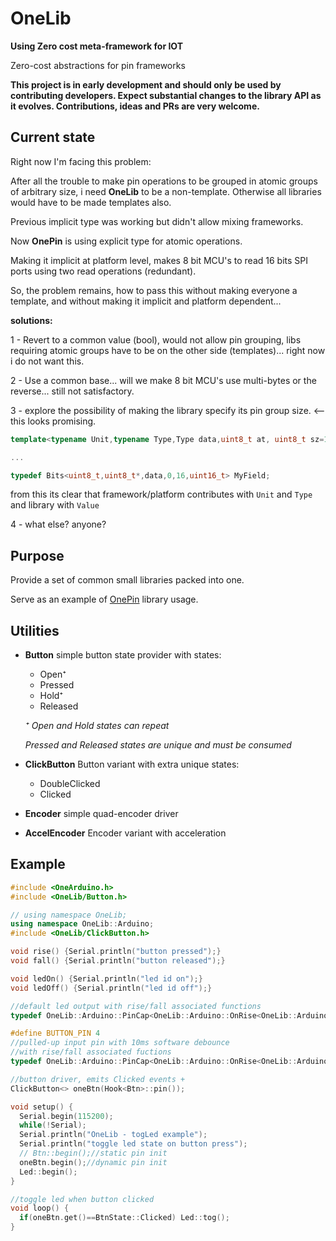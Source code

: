 # OneLib

**Using Zero cost meta-framework for IOT**

Zero-cost abstractions for pin frameworks

**This project is in early development and should only be used by contributing developers. Expect substantial changes to the library API as it evolves. Contributions, ideas and PRs are very welcome.**

## Current state

Right now I'm facing this problem:

After all the trouble to make pin operations to be grouped in atomic groups of arbitrary size, i need **OneLib** to be a non-template. Otherwise all libraries would have to be made templates also.

Previous implicit type was working but didn't allow mixing frameworks.

Now **OnePin** is using explicit type for atomic operations.

Making it implicit at platform level, makes 8 bit MCU's to read 16 bits SPI ports using two read operations (redundant).

So, the problem remains, how to pass this without making everyone a template, and without making it implicit and platform dependent...

**solutions:**

1 - Revert to a common value (bool), would not allow pin grouping, libs requiring atomic groups have to be on the other side (templates)... right now i do not want this.

2 - Use a common base... will we make 8 bit MCU's use multi-bytes or the reverse... still not satisfactory.

3 - explore the possibility of making the library specify its pin group size. <-- this looks promising.

```c++
template<typename Unit,typename Type,Type data,uint8_t at, uint8_t sz=1,typename Value=Unit> struct Bits;

...

typedef Bits<uint8_t,uint8_t*,data,0,16,uint16_t> MyField;
```
from this its clear that framework/platform contributes with  `Unit` and `Type` and library with `Value`

4 - what else? anyone?

## Purpose

Provide a set of common small libraries packed into one.

Serve as an example of [OnePin](https://github.com/InternetOfPins/OnePin) library usage.

## Utilities

- **Button** simple button state provider with states:
  + Open⁺
  + Pressed
  + Hold⁺
  + Released


  _⁺ Open and Hold states can repeat_

  _Pressed and Released states are unique and must be consumed_

- **ClickButton** Button variant with extra unique states:
  + DoubleClicked
  + Clicked


- **Encoder** simple quad-encoder driver

- **AccelEncoder** Encoder variant with acceleration

## Example

```c++
#include <OneArduino.h>
#include <OneLib/Button.h>

// using namespace OneLib;
using namespace OneLib::Arduino;
#include <OneLib/ClickButton.h>

void rise() {Serial.println("button pressed");}
void fall() {Serial.println("button released");}

void ledOn() {Serial.println("led id on");}
void ledOff() {Serial.println("led id off");}

//default led output with rise/fall associated functions
typedef OneLib::Arduino::PinCap<OneLib::Arduino::OnRise<OneLib::Arduino::OnFall<OutputPin<LED_BUILTIN>,ledOff>,ledOn>> Led;

#define BUTTON_PIN 4
//pulled-up input pin with 10ms software debounce
//with rise/fall associated fuctions
typedef OneLib::Arduino::PinCap<OneLib::Arduino::OnRise<OneLib::Arduino::OnFall<Debouncer<InputPin<-BUTTON_PIN>,10>,fall>,rise>> Btn;

//button driver, emits Clicked events +
ClickButton<> oneBtn(Hook<Btn>::pin());

void setup() {
  Serial.begin(115200);
  while(!Serial);
  Serial.println("OneLib - togLed example");
  Serial.println("toggle led state on button press");
  // Btn::begin();//static pin init
  oneBtn.begin();//dynamic pin init
  Led::begin();
}

//toggle led when button clicked
void loop() {
  if(oneBtn.get()==BtnState::Clicked) Led::tog();
}
```

